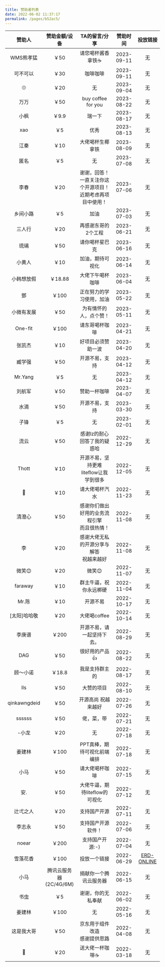 ```yaml
---
title: 赞助者列表
date: 2022-06-02 11:37:17
permalink: /pages/b52ac5/
---
```




|     赞助人      |       赞助金额/设备        |         TA的留言/分享          |  赞助时间  |                   投放链接                    |
|:------------:| :------------------------: |:-------------------------:| :--------: | :-------------------------------------------: |
| WMS熊孝猛 | ￥50 | 请您喝杯酱香拿铁☕️ | 2023-09-11 | 无 |
| 可不可以 | ￥30 | 咖啡咖啡 | 2023-09-11 | 无 |
| 🙄 | ￥20 | 无 | 2023-09-04 | 无 |
| 万万 | ￥50 | buy coffee for you | 2023-08-22 | 无 |
| 小枫 | ￥9.9 | 瑞一下 | 2023-08-17 | 无 |
| xao | ￥5 | 优秀 | 2023-08-13 | 无 |
| 江秦 | ￥10 | 大佬喝杯生椰拿铁 | 2023-08-09 | 无 |
| 匿名 | ￥5 | 无 | 2023-07-08 | 无 |
| 李春 | ￥20 | 谢谢，回答！一直关注你这个开源项目！近期考虑再项目中使用！ | 2023-07-06 | 无 |
| 乡间小路 | ￥5 | 加油 | 2023-07-03 | 无 |
| 三人行 | ￥20 | 再感谢东哥的2个工程 | 2023-06-21 | 无 |
| 琉璃 | ￥50 | 请你喝杯星巴克 | 2023-06-16 | 无 |
| 小黄人 | ￥10 | 加油，期待可视化 | 2023-06-14 | 无 |
| 小韩想放假 | ￥18.88 | 大佬下午喝杯咖啡 | 2023-06-04 | 无 |
| 鄧 | ￥100 | 正在努力的学习使用，加油 | 2023-05-22 | 无 |
| 小微有发展 | ￥50 | 为有情怀的人，点个赞！ | 2023-05-11 | 无 |
| One-fit | ￥100 | 请东哥喝杯咖啡 | 2023-04-21 | 无 |
| 张凯杰 | ￥10 | 好项目必须赞助一波 | 2023-04-20 | 无 |
| 臧学强 | ￥50 | 开源不易，支持 | 2023-04-12 | 无 |
| Mr.Yang | ￥5 | 无 | 2023-04-12 | 无 |
| 刘航军 | ￥50 | 赞助一杯咖啡 | 2023-04-07 | 无 |
| 水滴 | ￥50 | 开源不易，支持 | 2023-03-30 | 无 |
| 子锋 | ￥5 | 无 | 2023-02-01 | 无 |
| 流云 | ￥50 | 感谢lz的耐心回答了我的疑惑哈 | 2022-12-29 | 无 |
|    Thott     | ￥10 | 开源不易，坚持更难<br>liteflow让我学到很多 | 2022-12-05 | 无 |
|      🍦      | ￥10 | 请大佬喝杯汽水 | 2022-11-23 | 无 |
|     清澄心      |            ￥50            | 感谢你们做出好用的业务流程引擎<br>而且很热情！ | 2022-11-08 |                      无                       |
|      李       |            ￥20            |   感谢大佬无私的开源分享与解答<br>祝越来越好    | 2022-11-08 |                      无                       |
|     微笑😊     |            ￥20            |           微笑😊            | 2022-11-07 |                      无                       |
|   faraway    |            ￥10            |        群主牛逼，祝你永远梆硬        | 2022-11-04 |                      无                       |
|     Mr.陈     |            ￥10            |           开源不易            | 2022-10-17 |                      无                       |
|   [太阳]哈哈敬    |            ￥20            |         大佬喝coffee         | 2022-10-14 |                      无                       |
|     李庚谱      |           ￥200            |       开源不易，请一起坚持下去。       | 2022-08-29 |                      无                       |
|     DAG      |            ￥50            |         很好用的产品👍          | 2022-08-22 |                      无                       |
|     顾～小诺     |           ￥18.8           |          我是支持群主的          | 2022-08-17 |                      无                       |
|     lls      |            ￥50            |           大赞的项目           | 2022-08-10 |                      无                       |
| qinkawngdeid |            ￥50            |        开源高尚 祝越来越好         | 2022-07-26 |                      无                       |
|    ssssss    |            ￥50            |           佬，菜，带           | 2022-07-21 |                      无                       |
|     -小龙      |            ￥20            |             无             | 2022-07-18 |                      无                       |
|     姜建林      |           ￥100            |      PPT真棒，期待可视化前端编排      | 2022-07-18 |                      无                       |
|      小马      |            ￥50            |          请大佬喝杯咖啡          | 2022-07-15 |                      无                       |
|      安.      |            ￥50            |    大佬牛逼，期待liteflow的可视化    | 2022-07-12 |                      无                       |
|     辻弌之人     |            ￥20            |          支持国产开源           | 2022-07-11 |                      无                       |
|     李志永      |            ￥50            |         支持国产开源软件！         | 2022-07-06 |                      无                       |
|    noear     |           ￥200            |         支持国产开源:-)         | 2022-07-04 |                      无                       |
|     雪落花香     |           ￥100            |          投放一个链接           | 2022-06-29 | [ERD-ONLINE](https://portal.zerocode.net.cn/) |
|      小马      | 腾讯云服务器<br>(2C/4G/6M) |        捐献你一个腾讯云服务器        | 2022-06-15 |                      无                       |
|      书虫      |            ￥5             |         谢谢，你的无私奉献         | 2022-06-02 |                      无                       |
|     姜建林      |           ￥100            |             无             | 2022-05-16 |                      无                       |
|    这是我大哥     |            ￥50            |    京东用于组件改造<br>感谢提供思路     | 2022-04-08 |                      无                       |
|      🎱      |            ￥20            |         送大佬一杯咖啡☕️         | 2022-03-18 |                      无                       |



